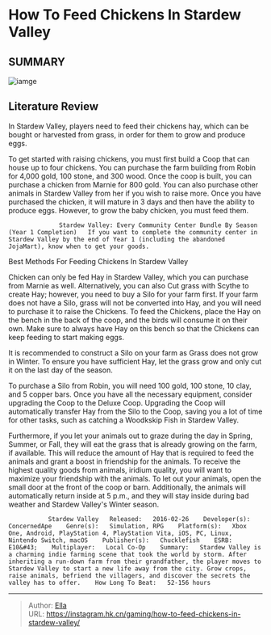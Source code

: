 # How To Feed Chickens In Stardew Valley


## SUMMARY 

![iamge](https://static1.srcdn.com/wordpress/wp-content/uploads/2022/04/Stardew-Valley-Chicken-Coop-Feeding.jpg)

## Literature Review

In Stardew Valley, players need to feed their chickens hay, which can be bought or harvested from grass, in order for them to grow and produce eggs.





To get started with raising chickens, you must first build a Coop that can house up to four chickens. You can purchase the farm building from Robin for 4,000 gold, 100 stone, and 300 wood. Once the coop is built, you can purchase a chicken from Marnie for 800 gold. You can also purchase other animals in Stardew Valley from her if you wish to raise more. Once you have purchased the chicken, it will mature in 3 days and then have the ability to produce eggs. However, to grow the baby chicken, you must feed them.




                  Stardew Valley: Every Community Center Bundle By Season (Year 1 Completion)   If you want to complete the community center in Stardew Valley by the end of Year 1 (including the abandoned JojaMart), know when to get your goods.    


 Best Methods For Feeding Chickens In Stardew Valley 
          

Chicken can only be fed Hay in Stardew Valley, which you can purchase from Marnie as well. Alternatively, you can also Cut grass with Scythe to create Hay; however, you need to buy a Silo for your farm first. If your farm does not have a Silo, grass will not be converted into Hay, and you will need to purchase it to raise the Chickens. To feed the Chickens, place the Hay on the bench in the back of the coop, and the birds will consume it on their own. Make sure to always have Hay on this bench so that the Chickens can keep feeding to start making eggs.






It is recommended to construct a Silo on your farm as Grass does not grow in Winter. To ensure you have sufficient Hay, let the grass grow and only cut it on the last day of the season.




To purchase a Silo from Robin, you will need 100 gold, 100 stone, 10 clay, and 5 copper bars. Once you have all the necessary equipment, consider upgrading the Coop to the Deluxe Coop. Upgrading the Coop will automatically transfer Hay from the Silo to the Coop, saving you a lot of time for other tasks, such as catching a Woodkskip Fish in Stardew Valley.

Furthermore, if you let your animals out to graze during the day in Spring, Summer, or Fall, they will eat the grass that is already growing on the farm, if available. This will reduce the amount of Hay that is required to feed the animals and grant a boost in friendship for the animals. To receive the highest quality goods from animals, iridium quality, you will want to maximize your friendship with the animals. To let out your animals, open the small door at the front of the coop or barn. Additionally, the animals will automatically return inside at 5 p.m., and they will stay inside during bad weather and Stardew Valley&#39;s Winter season.




               Stardew Valley   Released:   2016-02-26    Developer(s):   ConcernedApe    Genre(s):   Simulation, RPG    Platform(s):   Xbox One, Android, PlayStation 4, PlayStation Vita, iOS, PC, Linux, Nintendo Switch, macOS    Publisher(s):   Chucklefish    ESRB:   E10&#43;    Multiplayer:   Local Co-Op    Summary:   Stardew Valley is a charming indie farming scene that took the world by storm. After inheriting a run-down farm from their grandfather, the player moves to Stardew Valley to start a new life away from the city. Grow crops, raise animals, befriend the villagers, and discover the secrets the valley has to offer.    How Long To Beat:   52-156 hours      

---

> Author: [Ella](https://instagram.hk.cn/)  
> URL: https://instagram.hk.cn/gaming/how-to-feed-chickens-in-stardew-valley/  

